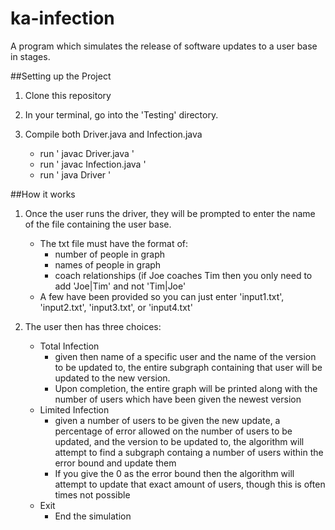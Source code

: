 # ka-infection
A program which simulates the release of software updates to a user base in stages.

##Setting up the Project
1. Clone this repository

2. In your terminal, go into the 'Testing' directory.

3. Compile both Driver.java and Infection.java
	* run ' javac Driver.java '
	* run ' javac Infection.java '
	* run ' java Driver '

##How it works
1. Once the user runs the driver, they will be prompted to enter the name of the file containing the user base. 
	* The txt file must have the format of:
		* number of people in graph
		* names of people in graph
		* coach relationships (if Joe coaches Tim then you only need to add 'Joe|Tim' and not 'Tim|Joe'
	* A few have been provided so you can just enter 'input1.txt', 'input2.txt', 'input3.txt', or 'input4.txt'

2. The user then has three choices:
	* Total Infection
		* given then name of a specific user and the name of the version to be updated to, the entire subgraph containing that user will be updated to the new version.
		* Upon completion, the entire graph will be printed along with the number of users which have been given the newest version
	* Limited Infection
		* given a number of users to be given the new update, a percentage of error allowed on the number of users to be updated, and the version to be updated to, the algorithm will attempt to find a subgraph containg a number of users within the error bound and update them
		* If you give the 0 as the error bound then the algorithm will attempt to update that exact amount of users, though this is often times not possible
	* Exit
		* End the simulation

